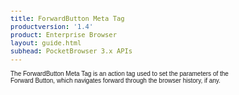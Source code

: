 ```yaml
---
title: ForwardButton Meta Tag
productversion: '1.4'
product: Enterprise Browser
layout: guide.html
subhead: PocketBrowser 3.x APIs
---
```


The ForwardButton Meta Tag is an action tag used to set the parameters of the Forward Button, which navigates forward through the browser history, if any.

<html>
  <head>
    <META http-equiv="Content-Type" content="text/html; charset=utf-8">
    <style>
					body
					{
					font-family:verdana,arial,helvetica;
					font-size:x-small;
					margin:20;
					}
					h1
					{
					font-family:verdana,arial,helvetica;
					font-size:medium;
					font-weight:bold;
					}
					th
					{
					font-family:verdana,arial,helvetica;
					font-size:x-small;
					font-weight:bold;
					text-align:left;
					background-color:#CCCCCC;
					}
					td
					{
					font-family:verdana,arial,helvetica;
					font-size:x-small;
					text-align:left;
					}
					.clsRef
					{
					font-family:verdana,arial,helvetica;
					font-size:small;
					color:#003399;
					font-weight:bold;
					text-align:left;
					}
					.clsSyntax
					{
					font-family:courier;
					font-size:x-small;
					text-align:left;
					background-color:#ffffff;
					}
					.clsSyntaxHeadings
					{
					font-family:verdana,arial,helvetica;
					font-size:x-small;
					font-weight:bold;
					text-align:left;
					color:#000066;
					background-color:#efeff7;
					border-bottom: #c8cdde 1px solid;
					}
					.clsSyntaxCells
					{
					font-family:verdana,arial,helvetica;
					font-size:x-small;
					text-align:left;
					background-color:#f7f7ff;
					border-bottom: #d5d5d3 1px solid;
					}
				</style>
    <title>ForwardButton</title><script type="text/javascript" language="Javascript">
					
					function ToggleSpan(SpanId, ImgID)
					{
						var path = '../Resources/'
					//Toggle the span view on or off
					var Rollup = document.all.item(SpanId);
					var RollupImg = document.all.item(ImgID);
					var ToggleExpand = path + 'ToggleExpand.gif';
					var ToggleCollapse = path + 'ToggleCollapse.gif';
					Rollup.style.display = (Rollup.style.display=='none' ? 'block' : 'none');
					RollupImg.src = (Rollup.style.display=='none' ? ToggleExpand : ToggleCollapse);
					}

					function CopyTemplate(sControl)
					{
					//Copy the template values held in the appropriate textarea to clipboard
					if (window.clipboardData)
					{
					window.clipboardData.setData("Text", document.all.item(sControl).value);
					}
					return false;
					}
					
				</script></head>
  <body topmargin="0" leftmargin="0" marginheight="0" marginwidth="0" bgcolor="#ffffff" text="#000000">
    <hr size="1">
    <div id="SyntaxSpan" style="display:block">
      <blockquote>
        <table class="clsSyntax" cellspacing="1" cellpadding="3" width="95%">
          <tr>
            <th class="clsSyntaxHeadings">ForwardButton (META Tag) Syntax
						</th>
          </tr>
          <tr>
            <td class="clsSyntaxCells">
              <p>&lt;META HTTP-Equiv="ForwardButton" content="[parameter]"&gt;</p>
            </td>
          </tr>
        </table>
      </blockquote><br></div>
    <div id="ParametersWSpan" style="display:block">
      <blockquote>
				Items listed in this section indicate parameters, or attributes which can be set.
				<BR><BR><table class="clsSyntax" cellspacing="1" cellpadding="3" width="95%">
          <col width="20%">
          <col width="20%">
          <col width="38%">
          <col width="22%">
          <tr>
            <th class="clsSyntaxHeadings">Name</th>
            <th class="clsSyntaxHeadings">Possible Values</th>
            <th class="clsSyntaxHeadings">Description</th>
            <th class="clsSyntaxHeadings">
              <table cellspacing="0" cellpadding="0">
                <tr>
                  <td width="85%" class="clsSyntaxHeadings" style="border-bottom-style: none;">Default Value</td>
                </tr>
              </table>
            </th>
          </tr>
          <tr>
            <td valign="top" class="clsSyntaxCells"><b>Left:[Value]
													</b></td>
            <td valign="top" class="clsSyntaxCells">Positive number, representing pixels</td>
            <td valign="top" class="clsSyntaxCells">Sets the X position of the Forward Button.</td>
            <td valign="top" class="clsSyntaxCells">To the right of the address bar</td>
          </tr>
          <tr>
            <td valign="top" class="clsSyntaxCells"><b>Top:[Value]
													</b></td>
            <td valign="top" class="clsSyntaxCells">Positive number, representing pixels</td>
            <td valign="top" class="clsSyntaxCells">Sets the Y position of the Forward Button.</td>
            <td valign="top" class="clsSyntaxCells">To the right of the address bar</td>
          </tr>
          <tr>
            <td valign="top" class="clsSyntaxCells"><b>Height:[Value]
													</b></td>
            <td valign="top" class="clsSyntaxCells">Positive number, representing pixels</td>
            <td valign="top" class="clsSyntaxCells">Sets the height of the Forward Button.</td>
            <td valign="top" class="clsSyntaxCells">Dependant on screen resolution</td>
          </tr>
          <tr>
            <td valign="top" class="clsSyntaxCells"><b>Width:[Value]
													</b></td>
            <td valign="top" class="clsSyntaxCells">Positive number, representing pixels</td>
            <td valign="top" class="clsSyntaxCells">Sets the width of the Forward Button.</td>
            <td valign="top" class="clsSyntaxCells">Dependant on screen resolution</td>
          </tr>
          <tr>
            <td valign="top" class="clsSyntaxCells"><b>ImageUp:[Value]
													</b></td>
            <td valign="top" class="clsSyntaxCells">URL</td>
            <td valign="top" class="clsSyntaxCells">Sets the image to be displayed when the Forward Button is in the up state.  See Remarks.</td>
            <td valign="top" class="clsSyntaxCells">Default image</td>
          </tr>
          <tr>
            <td valign="top" class="clsSyntaxCells"><b>ImageDown:[Value]
													</b></td>
            <td valign="top" class="clsSyntaxCells">URL</td>
            <td valign="top" class="clsSyntaxCells">Sets the image to be displayed when the Forward Button is in the down state.  See Remarks.</td>
            <td valign="top" class="clsSyntaxCells">Default image</td>
          </tr>
          <tr>
            <td valign="top" class="clsSyntaxCells"><b>Visibility:[Value]
													</b></td>
            <td valign="top" class="clsSyntaxCells">Visible, Hidden</td>
            <td valign="top" class="clsSyntaxCells">Sets the visibility of the forward button.</td>
            <td valign="top" class="clsSyntaxCells">Hidden.</td>
          </tr>
        </table>
        <table cellspacing="1" cellpadding="3" width="95%">
          <col width="78%">
          <col width="8%">
          <col width="1%">
          <col width="5%">
          <col width="1%">
          <col width="5%">
          <col width="2%">
          <tr align="right">
            <td></td>
            <td valign="bottom" style="border-bottom-style: none;font-weight:normal;font-size:xx-small;"><nobr><b>Copy parameters template to clipboard:</b></nobr></td>
            <td></td>
            <td valign="bottom" style="border-bottom-style: none;font-weight:normal;font-size:xx-small;"><nobr><img id="imgCopyDefaultsW" alt="Copy META Tag template to clipboard" onclick="CopyTemplate('txtMETATemplateW')" onmouseover="this.style.cursor='hand'" src="../Resources/CopyDefaults.gif">
									META Tags
								</nobr></td>
            <td></td>
            <td valign="middle" style="border-bottom-style: none;font-weight:normal;font-size:xx-small;"><nobr><img id="imgCopyDefaultsW" alt="Copy Javascript template to clipboard" onclick="CopyTemplate('txtJavascriptTemplateW')" onmouseover="this.style.cursor='hand'" src="../Resources/CopyDefaults.gif">
									Javascript
								</nobr></td>
            <td></td>
          </tr>
        </table>
        <div style="display:none"><textarea id="txtMETATemplateW">&lt;!-- 
The ForwardButton META Tag is an action tag used to set the parameters of the Forward Button. When clicked the Forward button will navigate forward to the browser history, if possible.
--&gt;

&lt;!-- &lt;META HTTP-Equiv="ForwardButton" Content="Left:[Value]"&gt; --&gt;      &lt;!-- Sets the X position of the Forward Button. --&gt;
&lt;!-- &lt;META HTTP-Equiv="ForwardButton" Content="Top:[Value]"&gt; --&gt;      &lt;!-- Sets the Y position of the Forward Button. --&gt;
&lt;!-- &lt;META HTTP-Equiv="ForwardButton" Content="Height:[Value]"&gt; --&gt;      &lt;!-- Sets the height of the Forward Button. --&gt;
&lt;!-- &lt;META HTTP-Equiv="ForwardButton" Content="Width:[Value]"&gt; --&gt;      &lt;!-- Sets the width of the Forward Button. --&gt;
&lt;!-- &lt;META HTTP-Equiv="ForwardButton" Content="ImageUp:[Value]"&gt; --&gt;      &lt;!-- Sets the image to be displayed when the Forward Button is in the up state.  See Remarks. --&gt;
&lt;!-- &lt;META HTTP-Equiv="ForwardButton" Content="ImageDown:[Value]"&gt; --&gt;      &lt;!-- Sets the image to be displayed when the Forward Button is in the down state.  See Remarks. --&gt;
&lt;!-- &lt;META HTTP-Equiv="ForwardButton" Content="Visibility:[Value]"&gt; --&gt;      &lt;!-- Sets the visibility of the forward button. --&gt;</textarea></div>
        <div style="display:none"><textarea id="txtJavascriptTemplateW">&lt;script&gt;
   /*
   The ForwardButton META Tag is an action tag used to set the parameters of the Forward Button. When clicked the Forward button will navigate forward to the browser history, if possible.
   */

   function doForwardButtonInit()
   {
      var objGeneric = new ActiveXObject("PocketBrowser.Generic");

      //objGeneric.InvokeMETAFunction('ForwardButton', 'Left:[Value]');      /* Sets the X position of the Forward Button. */
      //objGeneric.InvokeMETAFunction('ForwardButton', 'Top:[Value]');      /* Sets the Y position of the Forward Button. */
      //objGeneric.InvokeMETAFunction('ForwardButton', 'Height:[Value]');      /* Sets the height of the Forward Button. */
      //objGeneric.InvokeMETAFunction('ForwardButton', 'Width:[Value]');      /* Sets the width of the Forward Button. */
      //objGeneric.InvokeMETAFunction('ForwardButton', 'ImageUp:[Value]');      /* Sets the image to be displayed when the Forward Button is in the up state.  See Remarks. */
      //objGeneric.InvokeMETAFunction('ForwardButton', 'ImageDown:[Value]');      /* Sets the image to be displayed when the Forward Button is in the down state.  See Remarks. */
      //objGeneric.InvokeMETAFunction('ForwardButton', 'Visibility:[Value]');      /* Sets the visibility of the forward button. */

   }
&lt;/script&gt;</textarea></div>
      </blockquote><br></div>
    
    <div id="ExamplesSpan" style="display:block">
      <blockquote>
        <p>The following example shows the Forward button, sets its left and top coordinates to 50, and its width and height to 30 pixels.</p>
        <table class="clsSyntax" cellspacing="1" cellpadding="3" width="95%">
          <tr>
            <td>
              <pre class="clsSyntaxCells">
&lt;META HTTP-Equiv="ForwardButton" Content="Visibility:Visible"&gt;
&lt;META HTTP-Equiv="ForwardButton" Content="Left:50"&gt;
&lt;META HTTP-Equiv="ForwardButton" Content="Top:50"&gt;
&lt;META HTTP-Equiv="ForwardButton" Content="Width:30"&gt;
&lt;META HTTP-Equiv="ForwardButton" Content="Height:30"&gt;
</pre>
            </td>
          </tr>
        </table>
        <table cellspacing="1" cellpadding="3" width="95%">
          <col width="85%">
          <col width="15%">
          <tr align="right">
            <td></td>
            <td valign="bottom" style="border-bottom-style: none;font-weight:normal;font-size:xx-small;"><nobr><img id="imgCopyDefaults" alt="Copy example to clipboard" onmouseover="this.style.cursor='hand'" src="../Resources/CopyDefaults.gif" onclick="CopyTemplate('ID0EJD');">
									Copy example to clipboard
								</nobr></td>
          </tr>
        </table>
        <div id="Examples" style="display:none"><textarea id="ID0EJD">&lt;!-- 
The following example shows the Forward button, sets its left and top coordinates to 50, and its width and height to 30 pixels.
--&gt;

&lt;META HTTP-Equiv="ForwardButton" Content="Visibility:Visible"&gt;
&lt;META HTTP-Equiv="ForwardButton" Content="Left:50"&gt;
&lt;META HTTP-Equiv="ForwardButton" Content="Top:50"&gt;
&lt;META HTTP-Equiv="ForwardButton" Content="Width:30"&gt;
&lt;META HTTP-Equiv="ForwardButton" Content="Height:30"&gt;
</textarea></div>
        <p>The follwing example shows the Forward button, sets its width to 30 pixels, its left coordinate 
                           to 50, and displays the forward_up.gif / forward_down.gif image on it (reszing the images if 
                           necessary).
                           </p>
        <table class="clsSyntax" cellspacing="1" cellpadding="3" width="95%">
          <tr>
            <td>
              <pre class="clsSyntaxCells">
&lt;META HTTP-Equiv="ForwardButton" Content="Width:30; Left:50; ImageUp:url('http://myaddress/forward_up.gif'); ImageDown:url('http://myaddress/forward_down.gif'); Visibility:Visible"&gt; 
</pre>
            </td>
          </tr>
        </table>
        <table cellspacing="1" cellpadding="3" width="95%">
          <col width="85%">
          <col width="15%">
          <tr align="right">
            <td></td>
            <td valign="bottom" style="border-bottom-style: none;font-weight:normal;font-size:xx-small;"><nobr><img id="imgCopyDefaults" alt="Copy example to clipboard" onmouseover="this.style.cursor='hand'" src="../Resources/CopyDefaults.gif" onclick="CopyTemplate('ID0EQD');">
									Copy example to clipboard
								</nobr></td>
          </tr>
        </table>
        <div id="Examples" style="display:none"><textarea id="ID0EQD">&lt;!-- 
The follwing example shows the Forward button, sets its width to 30 pixels, its left coordinate 
                           to 50, and displays the forward_up.gif / forward_down.gif image on it (reszing the images if 
                           necessary).
                           
--&gt;

&lt;META HTTP-Equiv="ForwardButton" Content="Width:30; Left:50; ImageUp:url('http://myaddress/forward_up.gif'); ImageDown:url('http://myaddress/forward_down.gif'); Visibility:Visible"&gt; 
</textarea></div>
      </blockquote>
    </div>
    <div id="RemarksSpan" style="display:block">
      <blockquote>
        <DIV class="clsRef">Use of Images on Buttons.</DIV>
        <DIV style="font-family:verdana,arial,helvetica;font-size:x-small;">Images can be specified as local to the device or on an HTTP / FTP server, just specify the required protocol as part of your URL (file://\, HTTP:// and FTP://).  Image will be scaled to the size of the button.  JPEG and GIF images are only supported on WM devices.  Both CE and WM support BMP files.</DIV>
        <pre style="font-family:courier;font-size:small;"></pre>
        <DIV class="clsRef">Interaction with Back Button</DIV>
        <DIV style="font-family:verdana,arial,helvetica;font-size:x-small;">For compatibility reasons PocketBrowser maintains its own history stack independant of the underlying browser.  This means the forward button is only compatible with the back button and will not navigate forward after the user calls javascript:history.back(1).</DIV>
        <pre style="font-family:courier;font-size:small;"></pre>
        <DIV class="clsRef">Default Positions</DIV>
        <DIV style="font-family:verdana,arial,helvetica;font-size:x-small;">By default this control will be placed a the top of the screen.  On Windows Mobile if the 'FullScreen' configuration setting is disabled the control will need to be moved, otherwise it will appear beneath the task bar.</DIV>
        <pre style="font-family:courier;font-size:small;"></pre>
        <DIV class="clsRef">Switching to Other Applications</DIV>
        <DIV style="font-family:verdana,arial,helvetica;font-size:x-small;">All controls are designed to be shown on top of PocketBrowser.  If you require to switch to an application other than PocketBrowser you should minimize PB to ensure the buttons do not remain shown.</DIV>
        <pre style="font-family:courier;font-size:small;"></pre>
        <DIV class="clsRef">Screen Orientation</DIV>
        <DIV style="font-family:verdana,arial,helvetica;font-size:x-small;">When the screen orientation changes, either using the ScreenOrientation tag or by rotating a device with hardware support, the command areas will automatically move and resize to fit the new layout. However the buttons themselves are not moved and in some cases this may result in them being off the screen or not in the expected position. If so they must be moved manually by detecting the ScreenOrientationEvent.</DIV>
        <pre style="font-family:courier;font-size:small;"></pre>
      </blockquote><br></div>
    <div id="InfoSpan" style="display:block">
      <blockquote>
        <table>
          <tr>
            <th>Supported Platforms</th>
            <td>Windows CE, Windows Mobile</td>
          </tr>
          <tr>
            <th>Persistence</th>
            <td>This tag is persistent.</td>
          </tr>
          <tr>
            <th>Minimum Requirements</th>
            <td>None.</td>
          </tr>
        </table>
      </blockquote><br></div>
    <div id="DefaultParamsSpan" style="display:none">
      <pre><textarea id="DefaultParameters"></textarea></pre>
    </div>
    <div id="AlsoSpan" style="display:block">
      <BLOCKQUOTE><a href="BackButton.html&#xA;						">BackButton</a> <a href="GoButton.html&#xA;						">GoButton</a> <a href="StopButton.html&#xA;						">StopButton</a> <a href="AddressBar.html&#xA;						">AddressBar</a> <a href="ReloadButton.html&#xA;						">ReloadButton</a> </BLOCKQUOTE><br></div>
    <hr size="1">
    <div align="right">© 2016 Symbol Technologies, Inc. All rights reserved.</div>
  </body>
</html>
